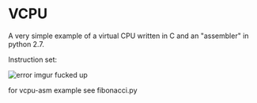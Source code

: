 # VCPU
A very simple example of a virtual CPU written in C and an "assembler" in python 2.7.

Instruction set:

![error imgur fucked up](https://i.imgur.com/lcWXr71.png "Instruction set")

for vcpu-asm example see fibonacci.py
